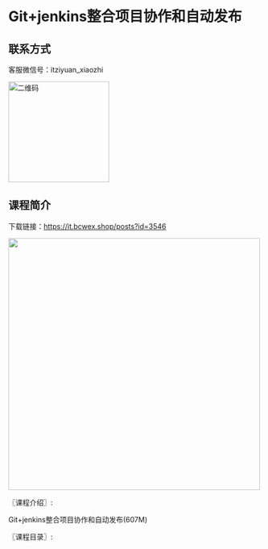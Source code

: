 # Git+jenkins整合项目协作和自动发布

## 联系方式

客服微信号：itziyuan_xiaozhi

<img src="https://ziyuanyun.oss-cn-guangzhou.aliyuncs.com/common/20240614073449/666b82192834a.jpg" width="200" height="200" alt="二维码">

## 课程简介

下载链接：https://it.bcwex.shop/posts?id=3546

<img src="https://ziyuanyun.oss-cn-guangzhou.aliyuncs.com/yun/20240515185220/664493e4b6451.jpg" width="500" alt="">

  〖课程介绍〗:

 Git+jenkins整合项目协作和自动发布(607M)

 〖课程目录〗:

  